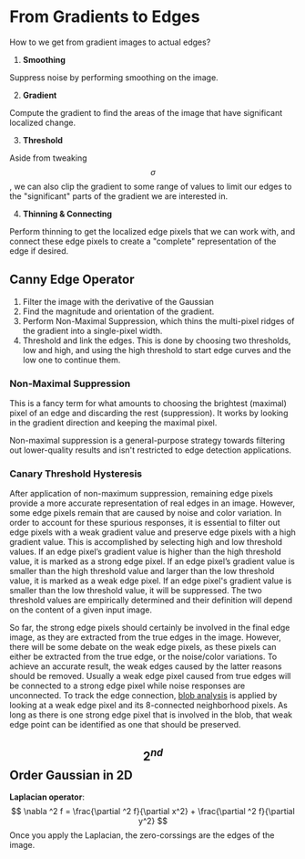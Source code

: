 # From Gradients to Edges

 How to we get from gradient images to actual edges?

1. **Smoothing**

Suppress noise by performing smoothing on the image.

2. **Gradient**

Compute the gradient to find the areas of the image that have significant localized change.

3. **Threshold**

Aside from tweaking $$\sigma$$, we can also clip the gradient to some range of values to limit our edges to the "significant" parts of the gradient we are interested in.

4. **Thinning & Connecting**

Perform thinning to get the localized edge pixels that we can work with, and connect these edge pixels to create a "complete" representation of the edge if desired.

## Canny Edge Operator

1. Filter the image with the derivative of the Gaussian
2. Find the magnitude and orientation  of the gradient.
3. Perform Non-Maximal Suppression, which thins the multi-pixel ridges of the gradient into a single-pixel width.
4. Threshold and link the edges.  This is done by choosing two thresholds, low and high, and using the high threshold to start edge curves and the low one to continue them.

### Non-Maximal Suppression

This is a fancy term for what amounts to choosing the brightest (maximal) pixel of an edge and discarding the rest (suppression).  It works by looking in the gradient direction and keeping the maximal pixel.

Non-maximal suppression is a general-purpose strategy towards filtering out lower-quality results and isn't restricted to edge detection applications.

### Canary Threshold Hysteresis

After application of non-maximum suppression, remaining edge pixels  provide a more accurate representation of real edges in an image.  However, some edge pixels remain that are caused by noise and color  variation. In order to account for these spurious responses, it is  essential to filter out edge pixels with a weak gradient value and  preserve edge pixels with a high gradient value.  This is accomplished  by selecting high and low threshold values.  If an edge pixel’s gradient value is higher than the high threshold value, it is marked as a strong edge pixel. If an edge pixel’s gradient value is smaller than the high  threshold value and larger than the low threshold value, it is marked as a weak edge pixel. If an edge pixel's gradient value is smaller than  the low threshold value, it will be suppressed. The two threshold values are empirically determined and their definition will depend on the  content of a given input image.

So far, the strong edge pixels should certainly be involved in the final edge image, as they are extracted from the true edges in the image.  However, there will be some debate on the weak edge pixels, as these  pixels can either be extracted from the true edge, or the noise/color  variations. To achieve an accurate result, the weak edges caused by the  latter reasons should be removed. Usually a weak edge pixel caused from  true edges will be connected to a strong edge pixel while noise  responses are unconnected.  To track the edge connection, [blob analysis](https://en.wikipedia.org/wiki/Connected-component_labeling) is applied by looking at a weak edge pixel and its 8-connected  neighborhood pixels. As long as there is one strong edge pixel that is  involved in the blob, that weak edge point can be identified as one that should be preserved.

## $$2^{nd}$$ Order Gaussian in 2D

**Laplacian operator**:
$$
\nabla ^2 f = \frac{\partial ^2 f}{\partial x^2} + \frac{\partial ^2 f}{\partial y^2}
$$
Once you apply the Laplacian, the zero-corssings are the edges of the image.